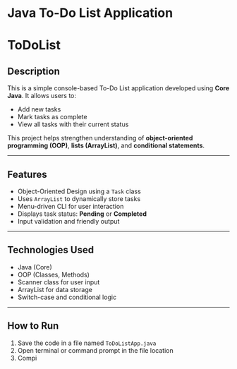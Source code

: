 # Java To-Do List Application
# ToDoList
## Description
This is a simple console-based To-Do List application developed using **Core Java**. It allows users to:
- Add new tasks
- Mark tasks as complete
- View all tasks with their current status

This project helps strengthen understanding of **object-oriented programming (OOP)**, **lists (ArrayList)**, and **conditional statements**.

---

## Features
- Object-Oriented Design using a `Task` class
- Uses `ArrayList` to dynamically store tasks
- Menu-driven CLI for user interaction
- Displays task status: **Pending** or **Completed**
- Input validation and friendly output

---

##  Technologies Used
- Java (Core)
- OOP (Classes, Methods)
- Scanner class for user input
- ArrayList for data storage
- Switch-case and conditional logic

---

##  How to Run

1. Save the code in a file named `ToDoListApp.java`
2. Open terminal or command prompt in the file location
3. Compi
